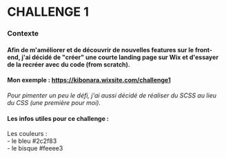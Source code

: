 # CHALLENGE 1

### Contexte
#### Afin de m'améliorer et de découvrir de nouvelles features sur le front-end, j'ai décidé de "créer" une courte landing page sur Wix et d'essayer de la recréer avec du code (from scratch).

#### Mon exemple : https://kibonara.wixsite.com/challenge1

*Pour pimenter un peu le défi, j'ai aussi décidé de réaliser du SCSS au lieu du CSS (une première pour moi).*

#### Les infos utiles pour ce challenge :
Les couleurs :<br/>
    - le bleu #2c2f83<br/>
    - le bisque #feeee3
    
